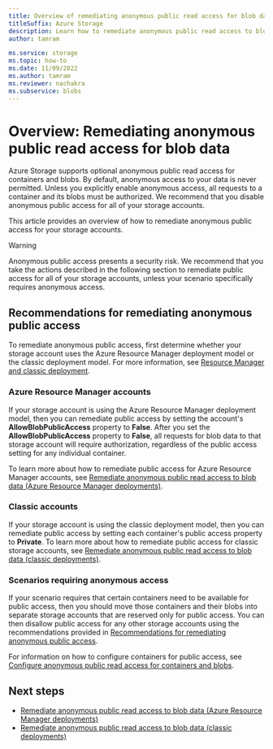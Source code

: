 ```yaml
---
title: Overview of remediating anonymous public read access for blob data
titleSuffix: Azure Storage
description: Learn how to remediate anonymous public read access to blob data for both Azure Resource Manager and classic storage accounts.
author: tamram

ms.service: storage
ms.topic: how-to
ms.date: 11/09/2022
ms.author: tamram
ms.reviewer: nachakra
ms.subservice: blobs
---
```


# Overview: Remediating anonymous public read access for blob data

Azure Storage supports optional anonymous public read access for containers and blobs. By default, anonymous access to your data is never permitted. Unless you explicitly enable anonymous access, all requests to a container and its blobs must be authorized. We recommend that you disable anonymous public access for all of your storage accounts.

This article provides an overview of how to remediate anonymous public access for your storage accounts.

> [!WARNING]
> Anonymous public access presents a security risk. We recommend that you take the actions described in the following section to remediate public access for all of your storage accounts, unless your scenario specifically requires anonymous access.

## Recommendations for remediating anonymous public access

To remediate anonymous public access, first determine whether your storage account uses the Azure Resource Manager deployment model or the classic deployment model. For more information, see [Resource Manager and classic deployment](../../azure-resource-manager/management/deployment-models.md).

### Azure Resource Manager accounts

If your storage account is using the Azure Resource Manager deployment model, then you can remediate public access by setting the account's **AllowBlobPublicAccess** property to **False**. After you set the **AllowBlobPublicAccess** property to **False**, all requests for blob data to that storage account will require authorization, regardless of the public access setting for any individual container.

To learn more about how to remediate public access for Azure Resource Manager accounts, see [Remediate anonymous public read access to blob data (Azure Resource Manager deployments)](anonymous-read-access-prevent.md).

### Classic accounts

If your storage account is using the classic deployment model, then you can remediate public access by setting each container's public access property to **Private**. To learn more about how to remediate public access for classic storage accounts, see [Remediate anonymous public read access to blob data (classic deployments)](anonymous-read-access-prevent-classic.md).

### Scenarios requiring anonymous access

If your scenario requires that certain containers need to be available for public access, then you should move those containers and their blobs into separate storage accounts that are reserved only for public access. You can then disallow public access for any other storage accounts using the recommendations provided in [Recommendations for remediating anonymous public access](#recommendations-for-remediating-anonymous-public-access).

For information on how to configure containers for public access, see [Configure anonymous public read access for containers and blobs](anonymous-read-access-configure.md).

## Next steps

- [Remediate anonymous public read access to blob data (Azure Resource Manager deployments)](anonymous-read-access-prevent.md)
- [Remediate anonymous public read access to blob data (classic deployments)](anonymous-read-access-prevent-classic.md)
